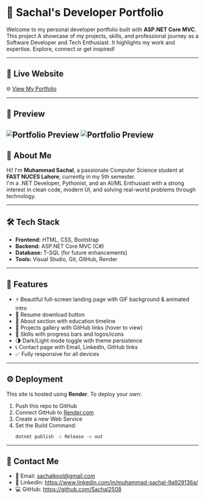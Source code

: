 # 💼 Sachal's Developer Portfolio

Welcome to my personal developer portfolio built with **ASP.NET Core MVC**.  
This project A showcase of my projects, skills, and professional journey as a Software Developer and Tech Enthusiast. It highlights my work and expertise. Explore, connect or get inspired!

---

## 🚀 Live Website

🌐 [View My Portfolio](https://sachal-portfolio.onrender.com)  

---

## 📸 Preview

![Portfolio Preview](https://github.com/user-attachments/assets/1ac303d0-50e3-443d-bed1-eb5a63f0c548)
![Portfolio Preview](https://github.com/user-attachments/assets/daf73b70-3c71-49f0-83ae-68d242befdb6)
---

## 🧠 About Me

Hi! I'm **Muhammad Sachal**, a passionate Computer Science student at **FAST NUCES Lahore**, currently in my 5th semester.  
I'm a .NET Developer, Pythonist, and an AI/ML Enthusiast with a strong interest in clean code, modern UI, and solving real-world problems through technology.

---

## 🛠️ Tech Stack

- **Frontend:** HTML, CSS, Bootstrap
- **Backend:** ASP.NET Core MVC (C#)
- **Database:** T-SQL (for future enhancements)
- **Tools:** Visual Studio, Git, GitHub, Render

---

## 📂 Features

- ⚡ Beautiful full-screen landing page with GIF background & animated intro
- 📃 Resume download button
- 👤 About section with education timeline
- 💼 Projects gallery with GitHub links (hover to view)
- 🧠 Skills with progress bars and logos/icons
- 🌗 Dark/Light mode toggle with theme persistence
- 📞 Contact page with Email, LinkedIn, GitHub links
- ✅ Fully responsive for all devices

---

## ⚙️ Deployment

This site is hosted using **Render**. To deploy your own:

1. Push this repo to GitHub
2. Connect GitHub to [Render.com](https://render.com)
3. Create a new Web Service
4. Set the Build Command:
   ```bash
   dotnet publish -c Release -o out

---

## 📧 Contact Me
- 📧 Email: sachalkool@gmail.com
- 💼 LinkedIn: https://www.linkedin.com/in/muhammad-sachal-9a929136a/
- 💻 GitHub: https://github.com/Sachal2508
